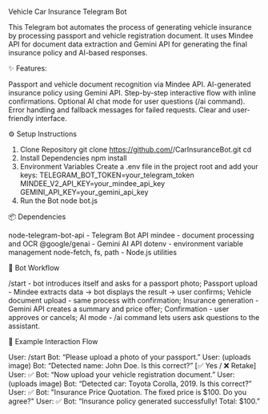   Vehicle Car Insurance Telegram Bot

  This Telegram bot automates the process of generating vehicle insurance by processing passport and vehicle registration document.
  It uses Mindee API for document data extraction and Gemini API for generating the final insurance policy and AI-based responses.

  ✨ Features:

  Passport and vehicle document recognition via Mindee API.
  AI-generated insurance policy using Gemini API.
  Step-by-step interactive flow with inline confirmations.
  Optional AI chat mode for user questions (/ai command).
  Error handling and fallback messages for failed requests.
  Clear and user-friendly interface.

  ⚙️ Setup Instructions
  1. Clone Repository
  git clone https://github.com/<your-username>/CarInsuranceBot.git
  cd <repository-name>
  2. Install Dependencies
  npm install
  3. Environment Variables
  Create a .env file in the project root and add your keys:
  TELEGRAM_BOT_TOKEN=your_telegram_token
  MINDEE_V2_API_KEY=your_mindee_api_key
  GEMINI_API_KEY=your_gemini_api_key
  4. Run the Bot
   node bot.js

  📦 Dependencies

  node-telegram-bot-api - Telegram Bot API
  mindee - document processing and OCR
  @google/genai - Gemini AI API
  dotenv - environment variable management
  node-fetch, fs, path - Node.js utilities

  🤖 Bot Workflow

  /start - bot introduces itself and asks for a passport photo;
  Passport upload - Mindee extracts data → bot displays the result → user confirms;
  Vehicle document upload - same process with confirmation;
  Insurance generation - Gemini API creates a summary and price offer;
  Confirmation - user approves or cancels;
  AI mode - /ai command lets users ask questions to the assistant.

  💬 Example Interaction Flow

  User: /start
  Bot: “Please upload a photo of your passport.”
  User: (uploads image)
  Bot: “Detected name: John Doe. Is this correct?” [✅ Yes / ❌ Retake]
  User: ✅
  Bot: “Now upload your vehicle registration document.”
  User: (uploads image)
  Bot: “Detected car: Toyota Corolla, 2019. Is this correct?”
  User: ✅
  Bot: "Insurance Price Quotation. The fixed price is $100. Do you agree?"
  User: ✅
  Bot: “Insurance policy generated successfully! Total: $100.”
